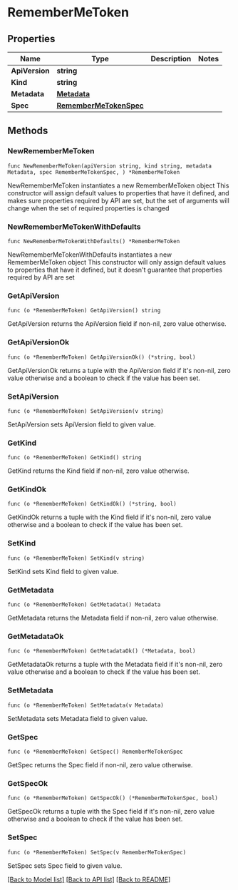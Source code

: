 # RememberMeToken

## Properties

Name | Type | Description | Notes
------------ | ------------- | ------------- | -------------
**ApiVersion** | **string** |  | 
**Kind** | **string** |  | 
**Metadata** | [**Metadata**](Metadata.md) |  | 
**Spec** | [**RememberMeTokenSpec**](RememberMeTokenSpec.md) |  | 

## Methods

### NewRememberMeToken

`func NewRememberMeToken(apiVersion string, kind string, metadata Metadata, spec RememberMeTokenSpec, ) *RememberMeToken`

NewRememberMeToken instantiates a new RememberMeToken object
This constructor will assign default values to properties that have it defined,
and makes sure properties required by API are set, but the set of arguments
will change when the set of required properties is changed

### NewRememberMeTokenWithDefaults

`func NewRememberMeTokenWithDefaults() *RememberMeToken`

NewRememberMeTokenWithDefaults instantiates a new RememberMeToken object
This constructor will only assign default values to properties that have it defined,
but it doesn't guarantee that properties required by API are set

### GetApiVersion

`func (o *RememberMeToken) GetApiVersion() string`

GetApiVersion returns the ApiVersion field if non-nil, zero value otherwise.

### GetApiVersionOk

`func (o *RememberMeToken) GetApiVersionOk() (*string, bool)`

GetApiVersionOk returns a tuple with the ApiVersion field if it's non-nil, zero value otherwise
and a boolean to check if the value has been set.

### SetApiVersion

`func (o *RememberMeToken) SetApiVersion(v string)`

SetApiVersion sets ApiVersion field to given value.


### GetKind

`func (o *RememberMeToken) GetKind() string`

GetKind returns the Kind field if non-nil, zero value otherwise.

### GetKindOk

`func (o *RememberMeToken) GetKindOk() (*string, bool)`

GetKindOk returns a tuple with the Kind field if it's non-nil, zero value otherwise
and a boolean to check if the value has been set.

### SetKind

`func (o *RememberMeToken) SetKind(v string)`

SetKind sets Kind field to given value.


### GetMetadata

`func (o *RememberMeToken) GetMetadata() Metadata`

GetMetadata returns the Metadata field if non-nil, zero value otherwise.

### GetMetadataOk

`func (o *RememberMeToken) GetMetadataOk() (*Metadata, bool)`

GetMetadataOk returns a tuple with the Metadata field if it's non-nil, zero value otherwise
and a boolean to check if the value has been set.

### SetMetadata

`func (o *RememberMeToken) SetMetadata(v Metadata)`

SetMetadata sets Metadata field to given value.


### GetSpec

`func (o *RememberMeToken) GetSpec() RememberMeTokenSpec`

GetSpec returns the Spec field if non-nil, zero value otherwise.

### GetSpecOk

`func (o *RememberMeToken) GetSpecOk() (*RememberMeTokenSpec, bool)`

GetSpecOk returns a tuple with the Spec field if it's non-nil, zero value otherwise
and a boolean to check if the value has been set.

### SetSpec

`func (o *RememberMeToken) SetSpec(v RememberMeTokenSpec)`

SetSpec sets Spec field to given value.



[[Back to Model list]](../README.md#documentation-for-models) [[Back to API list]](../README.md#documentation-for-api-endpoints) [[Back to README]](../README.md)


